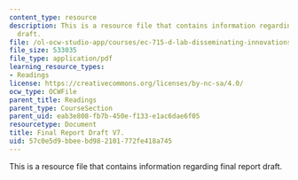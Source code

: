 ```yaml
---
content_type: resource
description: This is a resource file that contains information regarding final report
  draft.
file: /ol-ocw-studio-app/courses/ec-715-d-lab-disseminating-innovations-for-the-common-good-spring-2007/57c0e5d9bbeebd982101772fe418a745_MITEC_715S07_igniting.pdf
file_size: 533035
file_type: application/pdf
learning_resource_types:
- Readings
license: https://creativecommons.org/licenses/by-nc-sa/4.0/
ocw_type: OCWFile
parent_title: Readings
parent_type: CourseSection
parent_uid: eab3e808-fb7b-450e-f133-e1ac6dae6f05
resourcetype: Document
title: Final Report Draft V7.
uid: 57c0e5d9-bbee-bd98-2101-772fe418a745
---
```

This is a resource file that contains information regarding final report draft.